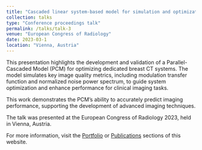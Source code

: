```yaml
---
title: "Cascaded linear system-based model for simulation and optimization of a dedicated breast CT system"
collection: talks
type: "Conference proceedings talk"
permalink: /talks/talk-3
venue: "European Congress of Radiology"
date: 2023-03-1
location: "Vienna, Austria"
---
```


This presentation highlights the development and validation of a Parallel-Cascaded Model (PCM) for optimizing dedicated breast CT systems. The model simulates key image quality metrics, including modulation transfer function and normalized noise power spectrum, to guide system optimization and enhance performance for clinical imaging tasks.

This work demonstrates the PCM’s ability to accurately predict imaging performance, supporting the development of advanced imaging techniques.

The talk was presented at the European Congress of Radiology 2023, held in Vienna, Austria.

For more information, visit the [Portfolio](/portfolio/) or [Publications](/publications/) sections of this website.
